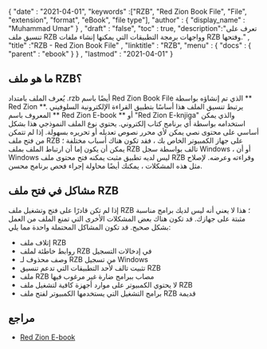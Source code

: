 {
  "date" : "2021-04-01",
  "keywords" :["RZB", "Red Zion Book File", "File", "extension", "format", "eBook", "file type"],
  "author" : {
    "display_name" : "Muhammad Umar"
} ,
  "draft" : "false",
  "toc" : true,
  "description":"تعرف على تنسيق ملف RZB وواجهات برمجة التطبيقات التي يمكنها إنشاء ملفات RZB وفتحها." ,
  "title" :"RZB - Red Zion Book File" ,
  "linktitle" : "RZB",
  "menu" : {
    "docs" : {
      "parent" : "ebook"
}
} ,
  "lastmod" : "2021-04-01"
}

## ما هو ملف RZB؟

يُعرف الملف بامتداد .rzb أيضًا باسم Red Zion Book File الذي تم إنشاؤه بواسطة ** Red Zion **. يرتبط تنسيق الملف هذا أساسًا بتطبيق القراءة الإلكترونية السلوفيني المعروف باسم ** Red Zion E-book ** أو "Red Zion E-knjiga" والذي يمكن استخدامه بواسطة أي برنامج كتاب إلكتروني. يحتوي نوع الملف النموذجي هذا بشكل أساسي على محتوى نصي يمكن لأي محرر نصوص تعديله أو تحريره بسهولة. إذا لم تتمكن من فتح ملف RZB على جهاز الكمبيوتر الخاص بك ، فقد تكون هناك أسباب مختلفة ؛ يمكن أن يكون إما أن ارتباط الملف بملف RZB تالف بواسطة سجل Windows ، أو أن Windows ليس لديه تطبيق مثبت يمكنه فتح محتوى ملف RZB وقراءته وعرضه. لإصلاح مثل هذه المشكلات ، يمكنك أيضًا محاولة إجراء فحص برنامج محسن.

## مشاكل في فتح ملف RZB

إذا لم تكن قادرًا على فتح وتشغيل ملف RZB ؛ هذا لا يعني أنه ليس لديك برامج مناسبة مثبتة على جهازك. قد تكون هناك بعض المشكلات الأخرى التي تمنع الملف من العمل بشكل صحيح. قد تكون المشاكل المحتملة واحدة مما يلي:

- إتلاف ملف RZB
- روابط خاطئة لملف RZB في إدخالات التسجيل
- وصف محذوف لـ RZB من تسجيل Windows
- تثبيت تالف لأحد التطبيقات التي تدعم تنسيق RZB
- ملف RZB مصاب ببرامج ضارة غير مرغوب فيها
- لا يحتوي الكمبيوتر على موارد أجهزة كافية لتشغيل ملف RZB
- برامج التشغيل التي يستخدمها الكمبيوتر لفتح ملف RZB قديمة







## مراجع

* [Red Zion E-book](https://submitfile.com/download/red-zion-e-book)



